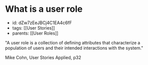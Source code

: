 # What is a user role
* id: dZw7zEeJBCj4C1EA4c6fF
* tags: [[User Stories]]
* parents: [[User Roles]]

"A user role is a collection of defining attributes that characterize a population of users and their intended interactions with the system."

Mike Cohn, User Stories Applied, p32